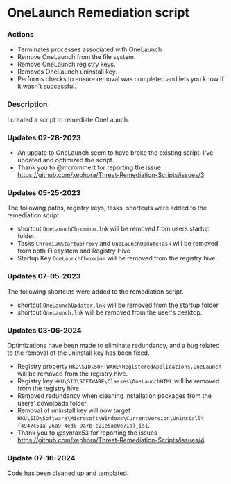 # OneLaunch Remediation script

### Actions
- Terminates processes associated with OneLaunch
- Remove OneLaunch from the file system.
- Remove OneLaunch registry keys.
- Removes OneLaunch uninstall key.
- Performs checks to ensure removal was completed and lets you know if it wasn't successful.

### Description

I created a script to remediate OneLaunch.

### Updates 02-28-2023

- An update to OneLaunch seem to have broke the existing script.  I've updated and optimized the script.
- Thank you to @mcrommert for reporting the issue https://github.com/xephora/Threat-Remediation-Scripts/issues/3. 

### Updates 05-25-2023

The following paths, registry keys, tasks, shortcuts were added to the remediation script:

- shortcut `OneLaunchChromium.lnk` will be removed from users startup folder.
- Tasks `ChromiumStartupProxy` and `OneLaunchUpdateTask` will be removed from both Filesystem and Registry Hive
- Startup Key `OneLaunchChromium` will be removed from the registry hive.

### Updates 07-05-2023

The following shortcuts were added to the remediation script.

- shortcut `OneLaunchUpdater.lnk` will be removed from the startup folder
- shortcut `OneLaunch.lnk` will be removed from the user's desktop.

### Updates 03-06-2024

Optimizations have been made to eliminate redundancy, and a bug related to the removal of the uninstall key has been fixed.

- Registry property `HKU\SID\SOFTWARE\RegisteredApplications.OneLaunch` will be removed from the registry hive.
- Registry key `HKU\SID\SOFTWARE\Classes\OneLaunchHTML` will be removed from the registry hive.
- Removed redundancy when cleaning installation packages from the users' downloads folder.
- Removal of uninstall key will now target `HKU\SID\Software\Microsoft\Windows\CurrentVersion\Uninstall\{4947c51a-26a9-4ed0-9a7b-c21e5ae0e71a}_is1`.
- Thank you to @syntax53 for reporting the issues https://github.com/xephora/Threat-Remediation-Scripts/issues/4.

### Update 07-16-2024

Code has been cleaned up and templated.
